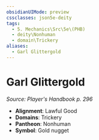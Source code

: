 ```yaml
---
obsidianUIMode: preview
cssclasses: json5e-deity
tags:
  - 5. Mechanics\Src\5e\(PHB)
  - deity\Nonhuman
  - domain\Trickery
aliases:
  - Garl Glittergold
---
```

# Garl Glittergold
*Source: Player's Handbook p. 296* 

- **Alignment**: Lawful Good
- **Domains**: Trickery
- **Pantheon**: Nonhuman
- **Symbol**: Gold nugget
